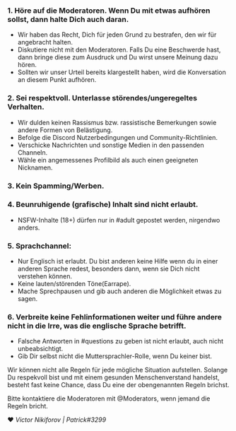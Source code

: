 

### 1.  Höre auf die Moderatoren. Wenn Du mit etwas aufhören sollst, dann halte Dich auch daran.

- Wir haben das Recht, Dich für jeden Grund zu bestrafen, den wir für angebracht halten.
- Diskutiere nicht mit den Moderatoren. Falls Du eine Beschwerde hast, dann bringe diese zum Ausdruck und Du wirst unsere Meinung dazu hören. 
- Sollten wir unser Urteil bereits klargestellt haben, wird die Konversation an diesem Punkt aufhören.

### 2.  Sei respektvoll. Unterlasse störendes/ungeregeltes Verhalten.

- Wir dulden keinen Rassismus bzw. rassistische Bemerkungen sowie andere Formen von Belästigung.
- Befolge die Discord Nutzerbedingungen und Community-Richtlinien.
- Verschicke Nachrichten und sonstige Medien in den passenden Channeln.
- Wähle ein angemessenes Profilbild als auch einen geeigneten Nicknamen.

### 3.  Kein Spamming/Werben.

### 4.  Beunruhigende (grafische) Inhalt sind nicht erlaubt.

- NSFW-Inhalte (18+) dürfen nur in #adult gepostet werden, nirgendwo anders.

### 5.  Sprachchannel:

- Nur Englisch ist erlaubt. Du bist anderen keine Hilfe wenn du in einer anderen Sprache redest, besonders dann, wenn sie Dich nicht verstehen können.
- Keine lauten/störenden Töne(Earrape).
- Mache Sprechpausen und gib auch anderen die Möglichkeit etwas zu sagen.

### 6.  Verbreite keine Fehlinformationen weiter und führe andere nicht in die Irre, was die englische Sprache betrifft.

- Falsche Antworten in #questions zu geben ist nicht erlaubt, auch nicht unbeabsichtigt.
- Gib Dir selbst nicht die Muttersprachler-Rolle, wenn Du keiner bist.

Wir können nicht alle Regeln für jede mögliche Situation aufstellen. Solange Du respekvoll bist und mit einem gesunden Menschenverstand handelst, besteht fast keine Chance, dass Du eine der obengenannten Regeln brichst.

Bitte kontaktiere die Moderatoren mit @Moderators, wenn jemand die Regeln bricht.


❤️ _Victor Nikiforov | Patrick#3299_